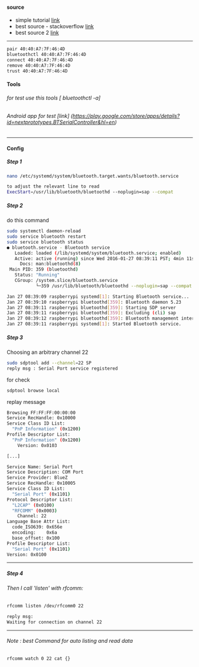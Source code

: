 #### source 
+ simple tutorial [link](https://gist.github.com/0/c73e2557d875446b9603)<br>
+ best source - stackoverflow [link](http://unix.stackexchange.com/questions/92255/how-do-i-connect-and-send-data-to-a-bluetooth-serial-port-on-linux) <br>
+ best source 2   [link](https://www.raspberrypi.org/forums/viewtopic.php?f=28&t=125922) <br>

------
```bash
pair 40:40:A7:7F:46:4D 
bluetoothctl 40:40:A7:7F:46:4D
connect 40:40:A7:7F:46:4D 
remove 40:40:A7:7F:46:4D
trust 40:40:A7:7F:46:4D 
```
#### Tools 
###### for test use this tools [ bluetoothctl -a]<br>
###### Android app for test [link] (https://play.google.com/store/apps/details?id=nextprototypes.BTSerialController&hl=en)<br>
------
#### Config 

##### Step 1 
```bash
nano /etc/systemd/system/bluetooth.target.wants/bluetooth.service

to adjust the relevant line to read
ExecStart=/usr/lib/bluetooth/bluetoothd --noplugin=sap --compat
```
##### Step 2 
do this command 
```bash
sudo systemctl daemon-reload
sudo service bluetooth restart
sudo service bluetooth status
● bluetooth.service - Bluetooth service
   Loaded: loaded (/lib/systemd/system/bluetooth.service; enabled)
   Active: active (running) since Wed 2016-01-27 08:39:11 PST; 4min 11s ago
     Docs: man:bluetoothd(8)
 Main PID: 359 (bluetoothd)
   Status: "Running"
   CGroup: /system.slice/bluetooth.service
           └─359 /usr/lib/bluetooth/bluetoothd --noplugin=sap --compat

Jan 27 08:39:09 raspberrypi systemd[1]: Starting Bluetooth service...
Jan 27 08:39:10 raspberrypi bluetoothd[359]: Bluetooth daemon 5.23
Jan 27 08:39:11 raspberrypi bluetoothd[359]: Starting SDP server
Jan 27 08:39:11 raspberrypi bluetoothd[359]: Excluding (cli) sap
Jan 27 08:39:12 raspberrypi bluetoothd[359]: Bluetooth management interface 1.9 initialized
Jan 27 08:39:11 raspberrypi systemd[1]: Started Bluetooth service.
```

##### Step 3
Choosing an arbitrary channel 22
```bash
sudo sdptool add --channel=22 SP
reply msg : Serial Port service registered
```
for check 
```bash 
sdptool browse local
```
replay message 
```bash 
Browsing FF:FF:FF:00:00:00 
Service RecHandle: 0x10000
Service Class ID List:
  "PnP Information" (0x1200)
Profile Descriptor List:
  "PnP Information" (0x1200)
    Version: 0x0103

[...]

Service Name: Serial Port
Service Description: COM Port
Service Provider: BlueZ
Service RecHandle: 0x10005
Service Class ID List:
  "Serial Port" (0x1101)
Protocol Descriptor List:
  "L2CAP" (0x0100)
  "RFCOMM" (0x0003)
    Channel: 22
Language Base Attr List:
  code_ISO639: 0x656e
  encoding:    0x6a
  base_offset: 0x100
Profile Descriptor List:
  "Serial Port" (0x1101)
Version: 0x0100
```
------
##### Step 4
###### Then I call 'listen' with rfcomm:
```bash
rfcomm listen /dev/rfcomm0 22

reply msg:
Waiting for connection on channel 22
```
------
###### Note : best Command for auto listing and read data 
```bash
rfcomm watch 0 22 cat {}
```

